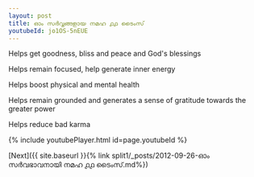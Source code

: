 ```yaml
---
layout: post
title: ഓം സർവ്വങ്ങളായ നമഹ ൧൧ ടൈംസ്
youtubeId: jo1OS-5nEUE
---
```

 
 
Helps get goodness, bliss and peace and God's blessings
 
Helps remain focused, help generate inner energy 
 
Helps boost physical and mental health 
 
Helps remain grounded and generates a sense of gratitude towards the greater power 
 
Helps reduce bad karma
 
 
 
 


{% include youtubePlayer.html id=page.youtubeId %}
 
[Next]({{ site.baseurl }}{% link  split1/_posts/2012-09-26-ഓം സർവഭാവനായി നമഹ ൧൧ ടൈംസ്.md%})
 
